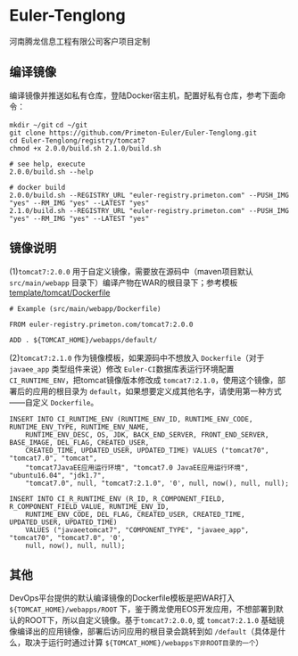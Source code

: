 # Euler-Tenglong  
  
  
河南腾龙信息工程有限公司客户项目定制
  
  
## 编译镜像  
  
编译镜像并推送如私有仓库，登陆Docker宿主机，配置好私有仓库，参考下面命令：  
  
`mkdir ~/git`
`cd ~/git`  
`git clone https://github.com/Primeton-Euler/Euler-Tenglong.git`  
`cd Euler-Tenglong/registry/tomcat7`  
`chmod +x 2.0.0/build.sh 2.1.0/build.sh`  
` `  
`# see help, execute `  
`2.0.0/build.sh --help`      
` `  
`# docker build`  
`2.0.0/build.sh --REGISTRY_URL "euler-registry.primeton.com" --PUSH_IMG "yes" --RM_IMG "yes" --LATEST "yes"`  
`2.1.0/build.sh --REGISTRY_URL "euler-registry.primeton.com" --PUSH_IMG "yes" --RM_IMG "yes" --LATEST "yes"`  
  
  
## 镜像说明  
  
(1)`tomcat7:2.0.0` 用于自定义镜像，需要放在源码中（maven项目默认 `src/main/webapp` 目录下）编译产物在WAR的根目录下；参考模板[template/tomcat/Dockerfile](https://github.com/Primeton-Euler/Euler-Tenglong/blob/master/template/tomcat/Dockerfile)  
  
	# Example (src/main/webapp/Dockerfile)
	
	FROM euler-registry.primeton.com/tomcat7:2.0.0
	
	ADD . ${TOMCAT_HOME}/webapps/default/
  
(2)`tomcat7:2.1.0` 作为镜像模板，如果源码中不想放入 `Dockerfile`（对于 `javaee_app` 类型组件来说）修改 `Euler-CI`数据库表运行环境配置 `CI_RUNTIME_ENV`，把tomcat镜像版本修改成 `tomcat7:2.1.0`，使用这个镜像，部署后的应用的根目录为 `default`，如果想要定义成其他名字，请使用第一种方式——自定义 `Dockerfile`。  
  
	INSERT INTO CI_RUNTIME_ENV (RUNTIME_ENV_ID, RUNTIME_ENV_CODE, RUNTIME_ENV_TYPE, RUNTIME_ENV_NAME, 
		RUNTIME_ENV_DESC, OS, JDK, BACK_END_SERVER, FRONT_END_SERVER, BASE_IMAGE, DEL_FLAG, CREATED_USER, 
		CREATED_TIME, UPDATED_USER, UPDATED_TIME) VALUES ("tomcat70", "tomcat7.0", "tomcat", 
		"tomcat7JavaEE应用运行环境", "tomcat7.0 JavaEE应用运行环境", "ubuntu16.04", "jdk1.7", 
		"tomcat7.0", null, "tomcat7:2.1.0", '0', null, now(), null, null);
 
	INSERT INTO CI_R_RUNTIME_ENV (R_ID, R_COMPONENT_FIELD, R_COMPONENT_FIELD_VALUE, RUNTIME_ENV_ID, 
		RUNTIME_ENV_CODE, DEL_FLAG, CREATED_USER, CREATED_TIME, UPDATED_USER, UPDATED_TIME) 
		VALUES ("javaeetomcat7", "COMPONENT_TYPE", "javaee_app", "tomcat70", "tomcat7.0", '0', 
		null, now(), null, null);  
  
  
## 其他  
  
DevOps平台提供的默认编译镜像的Dockerfile模板是把WAR打入 `${TOMCAT_HOME}/webapps/ROOT` 下，鉴于腾龙使用EOS开发应用，不想部署到默认的ROOT下，所以自定义镜像。基于`tomcat7:2.0.0`, 或 `tomcat7:2.1.0` 基础镜像编译出的应用镜像，部署后访问应用的根目录会跳转到如 `/default`（具体是什么，取决于运行时通过计算 `${TOMCAT_HOME}/webapps下非ROOT目录的一个`）  
  
  